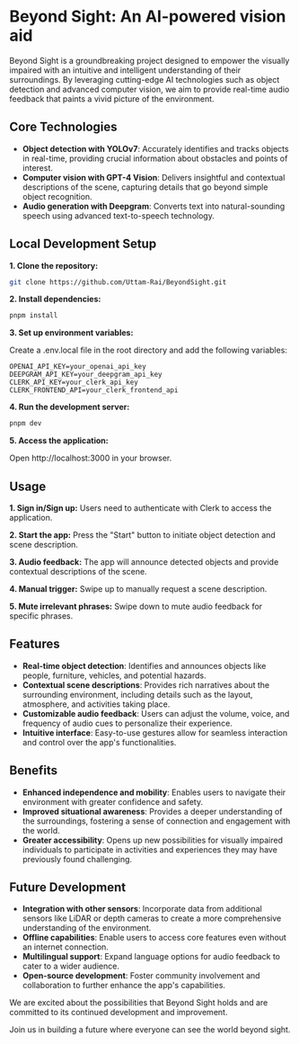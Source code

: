 # Beyond Sight: An AI-powered vision aid

Beyond Sight is a groundbreaking project designed to empower the visually impaired with an intuitive and intelligent understanding of their surroundings. By leveraging cutting-edge AI technologies such as object detection and advanced computer vision, we aim to provide real-time audio feedback that paints a vivid picture of the environment.

## Core Technologies

- **Object detection with YOLOv7**: Accurately identifies and tracks objects in real-time, providing crucial information about obstacles and points of interest.
- **Computer vision with GPT-4 Vision**: Delivers insightful and contextual descriptions of the scene, capturing details that go beyond simple object recognition.
- **Audio generation with Deepgram**: Converts text into natural-sounding speech using advanced text-to-speech technology.

## Local Development Setup

**1. Clone the repository:**

```bash
git clone https://github.com/Uttam-Rai/BeyondSight.git
```

**2. Install dependencies:**

```bash
pnpm install
```

**3. Set up environment variables:**

Create a .env.local file in the root directory and add the following variables:

```
OPENAI_API_KEY=your_openai_api_key
DEEPGRAM_API_KEY=your_deepgram_api_key
CLERK_API_KEY=your_clerk_api_key
CLERK_FRONTEND_API=your_clerk_frontend_api
```

**4. Run the development server:**

```bash
pnpm dev
```

**5. Access the application:**

Open http://localhost:3000 in your browser.

## Usage

**1. Sign in/Sign up:** Users need to authenticate with Clerk to access the application.

**2. Start the app:** Press the "Start" button to initiate object detection and scene description.

**3. Audio feedback:** The app will announce detected objects and provide contextual descriptions of the scene.

**4. Manual trigger:** Swipe up to manually request a scene description.

**5. Mute irrelevant phrases:** Swipe down to mute audio feedback for specific phrases.

## Features

- **Real-time object detection**: Identifies and announces objects like people, furniture, vehicles, and potential hazards.
- **Contextual scene descriptions**: Provides rich narratives about the surrounding environment, including details such as the layout, atmosphere, and activities taking place.
- **Customizable audio feedback**: Users can adjust the volume, voice, and frequency of audio cues to personalize their experience.
- **Intuitive interface**: Easy-to-use gestures allow for seamless interaction and control over the app's functionalities.

## Benefits

- **Enhanced independence and mobility**: Enables users to navigate their environment with greater confidence and safety.
- **Improved situational awareness**: Provides a deeper understanding of the surroundings, fostering a sense of connection and engagement with the world.
- **Greater accessibility**: Opens up new possibilities for visually impaired individuals to participate in activities and experiences they may have previously found challenging.

## Future Development

- **Integration with other sensors**: Incorporate data from additional sensors like LiDAR or depth cameras to create a more comprehensive understanding of the environment.
- **Offline capabilities**: Enable users to access core features even without an internet connection.
- **Multilingual support**: Expand language options for audio feedback to cater to a wider audience.
- **Open-source development**: Foster community involvement and collaboration to further enhance the app's capabilities.

We are excited about the possibilities that Beyond Sight holds and are committed to its continued development and improvement.

Join us in building a future where everyone can see the world beyond sight.

